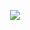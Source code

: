 <p align="center">
<img src="https://user-images.githubusercontent.com/20622980/32960101-cddfeb4a-cbe9-11e7-83e1-84cbefd6b4bc.png">
</p>
